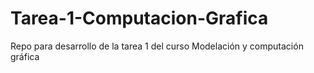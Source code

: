 # Tarea-1-Computacion-Grafica
Repo para desarrollo de la tarea 1 del curso Modelación y computación gráfica
